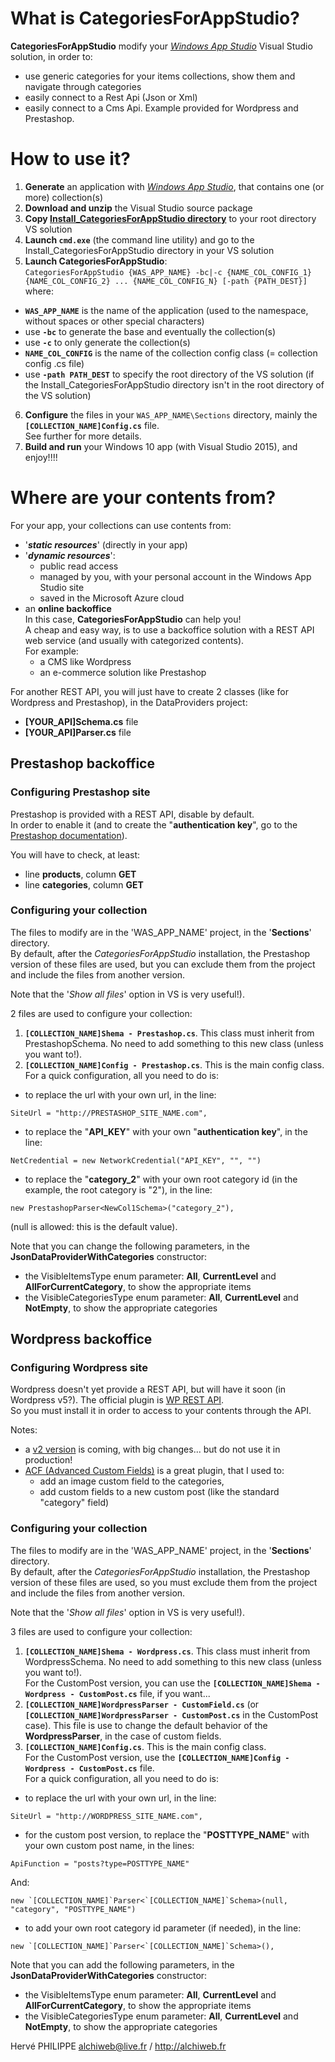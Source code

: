 # What is **CategoriesForAppStudio**?
**CategoriesForAppStudio** modify your [*Windows App Studio*](http://appstudio.windows.com) Visual Studio solution, in order to:
 - use generic categories for your items collections, show them and navigate through categories
 - easily connect to a Rest Api (Json or Xml)
 - easily connect to a Cms Api. Example provided for Wordpress and Prestashop.
 
# How to use it?
1. **Generate** an application with [*Windows App Studio*](http://appstudio.windows.com), that contains one (or more) collection(s)
2. **Download and unzip** the Visual Studio source package
3. **Copy [Install_CategoriesForAppStudio directory](Install_CategoriesForAppStudio)** to your root directory VS solution
4. **Launch `cmd.exe`** (the command line utility) and go to the Install_CategoriesForAppStudio directory in your VS solution
5. **Launch CategoriesForAppStudio**:<br/>
  `CategoriesForAppStudio {WAS_APP_NAME} -bc|-c {NAME_COL_CONFIG_1} {NAME_COL_CONFIG_2} ... {NAME_COL_CONFIG_N} [-path {PATH_DEST}]` where:
  - **`WAS_APP_NAME`** is the name of the application (used to the namespace, without spaces or other special characters)
  - use **`-bc`** to generate the base and eventually the collection(s)
  - use **`-c`** to only generate the collection(s)
  - **`NAME_COL_CONFIG`** is the name of the collection config class (= collection config .cs file)
  - use **`-path PATH_DEST`** to specify the root directory of the VS solution (if the Install_CategoriesForAppStudio directory isn't in the root directory of the VS solution)
6. **Configure** the files in your `WAS_APP_NAME\Sections` directory, mainly the **`[COLLECTION_NAME]Config.cs`** file.<br/>
See further for more details.
7. **Build and run** your Windows 10 app (with Visual Studio 2015), and enjoy!!!!
 
# Where are your contents from?<br/>
For your app, your collections can use contents from:
- '**_static resources_**' (directly in your app)
- '**_dynamic resources_**':
  - public read access
  - managed by you, with your personal account in the Windows App Studio site
  - saved in the Microsoft Azure cloud
- an **online backoffice**<br/>
In this case, **CategoriesForAppStudio** can help you!<br/>
A cheap and easy way, is to use a backoffice solution with a REST API web service (and usually with categorized contents).<br/>
For example:
  - a CMS like Wordpress
  - an e-commerce solution like Prestashop

For another REST API, you will just have to create 2 classes (like for Wordpress and Prestashop), in the DataProviders project:
- **[YOUR_API]Schema.cs** file
- **[YOUR_API]Parser.cs** file
  
## Prestashop backoffice
### Configuring Prestashop site
Prestashop is provided with a REST API, disable by default.<br/>
In order to enable it (and to create the "**authentication key**", go to the [Prestashop documentation](http://doc.prestashop.com/display/PS14/Chapter+1+-+Creating+Access+to+Back+Office)).

You will have to check, at least:
- line **products**, column **GET**
- line **categories**, column **GET**

### Configuring your collection
The files to modify are in the 'WAS_APP_NAME' project, in the '**Sections**' directory.<br/>
By default, after the *CategoriesForAppStudio* installation, the Prestashop version of these files are used, but you can exclude them from the project and include the files from another version.

Note that the '*Show all files*' option in VS is very useful!).<br/>

2 files are used to configure your collection:<br/>
1. **`[COLLECTION_NAME]Shema - Prestashop.cs`**. This class must inherit from PrestashopSchema. No need to add something to this new class (unless you want to!).<br/>
2. **`[COLLECTION_NAME]Config - Prestashop.cs`**. This is the main config class.<br/>
For a quick configuration, all you need to do is:
- to replace the url with your own url, in the line:
```CSHARP
SiteUrl = "http://PRESTASHOP_SITE_NAME.com",
```
- to replace the "**API_KEY**" with your own "**authentication key**", in the line:
```CSHARP
NetCredential = new NetworkCredential("API_KEY", "", "")
```
- to replace the "**category_2**" with your own root category id (in the example, the root category is "2"), in the line:
```CSHARP
new PrestashopParser<NewCol1Schema>("category_2"),
```
(null is allowed: this is the default value).

Note that you can change the following parameters, in the **JsonDataProviderWithCategories** constructor:
- the VisibleItemsType enum parameter: **All**, **CurrentLevel** and **AllForCurrentCategory**, to show the appropriate items
- the VisibleCategoriesType enum parameter: **All**, **CurrentLevel** and **NotEmpty**, to show the appropriate categories

## Wordpress backoffice
### Configuring Wordpress site
Wordpress doesn't yet provide a REST API, but will have it soon (in Wordpress v5?). The official plugin is [WP REST API](https://wordpress.org/plugins/json-rest-api/).<br/>
So you must install it in order to access to your contents through the API.

Notes:
- a [v2 version](http://v2.wp-api.org/) is coming, with big changes... but do not use it in production!
- [ACF (Advanced Custom Fields)](http://www.advancedcustomfields.com/) is a great plugin, that I used to:
  - add an image custom field to the categories,
  - add custom fields to a new custom post (like the standard "category" field)

### Configuring your collection
The files to modify are in the 'WAS_APP_NAME' project, in the '**Sections**' directory.<br/>
By default, after the *CategoriesForAppStudio* installation, the Prestashop version of these files are used, so you must exclude them from the project and include the files from another version.

Note that the '*Show all files*' option in VS is very useful!).<br/>

3 files are used to configure your collection:<br/>
1. **`[COLLECTION_NAME]Shema - Wordpress.cs`**. This class must inherit from WordpressSchema. No need to add something to this new class (unless you want to!).<br/>
For the CustomPost version, you can use the **`[COLLECTION_NAME]Shema - Wordpress - CustomPost.cs`** file, if you want...<br/>
2. **`[COLLECTION_NAME]WordpressParser - CustomField.cs`** (or **`[COLLECTION_NAME]WordpressParser - CustomPost.cs`** in the CustomPost case). This file is use to change the default behavior of the **WordpressParser**, in the case of custom fields.<br/>
3. **`[COLLECTION_NAME]Config.cs`**. This is the main config class.<br/>
For the CustomPost version, use the **`[COLLECTION_NAME]Config - Wordpress - CustomPost.cs`** file.<br/>
For a quick configuration, all you need to do is:
- to replace the url with your own url, in the line:
```CSHARP
SiteUrl = "http://WORDPRESS_SITE_NAME.com",
```
- for the custom post version, to replace the "**POSTTYPE_NAME**" with your own custom post name, in the lines:<br/>
```CSHARP
ApiFunction = "posts?type=POSTTYPE_NAME"
```
And:
```CSHARP
new `[COLLECTION_NAME]`Parser<`[COLLECTION_NAME]`Schema>(null, "category", "POSTTYPE_NAME")
```
- to add your own root category id parameter (if needed), in the line:
```CSHARP
new `[COLLECTION_NAME]`Parser<`[COLLECTION_NAME]`Schema>(),
```

Note that you can add the following parameters, in the **JsonDataProviderWithCategories** constructor:
- the VisibleItemsType enum parameter: **All**, **CurrentLevel** and **AllForCurrentCategory**, to show the appropriate items
- the VisibleCategoriesType enum parameter: **All**, **CurrentLevel** and **NotEmpty**, to show the appropriate categories

Hervé PHILIPPE 
alchiweb@live.fr / http://alchiweb.fr